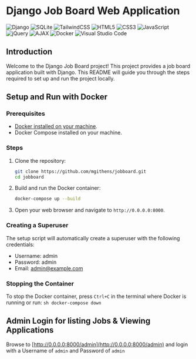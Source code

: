 # Django Job Board Web Application

![Django](https://img.shields.io/badge/django-%23092E20.svg?style=for-the-badge&logo=django&logoColor=white)
![SQLite](https://img.shields.io/badge/sqlite-%2307405e.svg?style=for-the-badge&logo=sqlite&logoColor=white)
![TailwindCSS](https://img.shields.io/badge/tailwindcss-%2338B2AC.svg?style=for-the-badge&logo=tailwind-css&logoColor=white)
![HTML5](https://img.shields.io/badge/html5-%23E34F26.svg?style=for-the-badge&logo=html5&logoColor=white)
![CSS3](https://img.shields.io/badge/css3-%231572B6.svg?style=for-the-badge&logo=css3&logoColor=white)
![JavaScript](https://img.shields.io/badge/javascript-%23323330.svg?style=for-the-badge&logo=javascript&logoColor=%23F7DF1E)
![jQuery](https://img.shields.io/badge/jQuery-%230769AD.svg?style=for-the-badge&logo=jquery&logoColor=white)
![AJAX](https://img.shields.io/badge/AJAX-%230769AD.svg?style=for-the-badge&logo=jquery&logoColor=white)
![Docker](https://img.shields.io/badge/Docker-2496ED?style=for-the-badge&logo=docker&logoColor=white)
![Visual Studio Code](https://img.shields.io/badge/Visual%20Studio%20Code-0078d7.svg?style=for-the-badge&logo=visual-studio-code&logoColor=white)

## Introduction
Welcome to the Django Job Board project! This project provides a job board application built with Django. This README will guide you through the steps required to set up and run the project locally.

## Setup and Run with Docker

### Prerequisites

- [Docker installed on your machine](https://docs.docker.com/engine/install/).
- Docker Compose installed on your machine.

### Steps

1. Clone the repository:
    ```sh
    git clone https://github.com/mgithens/jobboard.git
    cd jobboard
    ```

2. Build and run the Docker container:
    ```sh
    docker-compose up --build
    ```

3. Open your web browser and navigate to `http://0.0.0.0:8000`.

### Creating a Superuser

The setup script will automatically create a superuser with the following credentials:
- Username: admin
- Password: admin
- Email: admin@example.com

### Stopping the Container

To stop the Docker container, press `Ctrl+C` in the terminal where Docker is running or run:
    ```sh
    docker-compose down
    ```

## Admin Login for listing Jobs & Viewing Applications
Browse to [http://0.0.0.0:8000/admin](http://0.0.0.0:8000/admin) and login with a Username of `admin` and Password of `admin`


